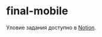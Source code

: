 # final-mobile

Уловие задания доступно в [Notion](https://centraluniversity.notion.site/PROD-a404fd65bd6044da83fdf60859ff7733).

